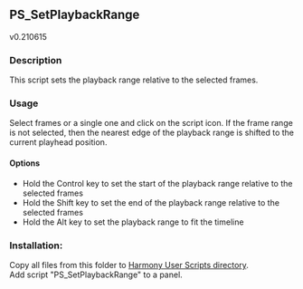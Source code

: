 ## PS_SetPlaybackRange
v0.210615

### Description
This script sets the playback range relative to the selected frames.

### Usage
Select frames or a single one and click on the script icon.
If the frame range is not selected, then the nearest edge of the playback range is shifted to the current playhead position.

#### Options
- Hold the Control key to set the start of the playback range relative to the selected frames
- Hold the Shift key to set the end of the playback range relative to the selected frames
- Hold the Alt key to set the playback range to fit the timeline

### Installation:
Copy all files from this folder to [Harmony User Scripts directory](https://docs.toonboom.com/help/harmony-20/premium/scripting/import-script.html).\
Add script "PS_SetPlaybackRange" to a panel.  

